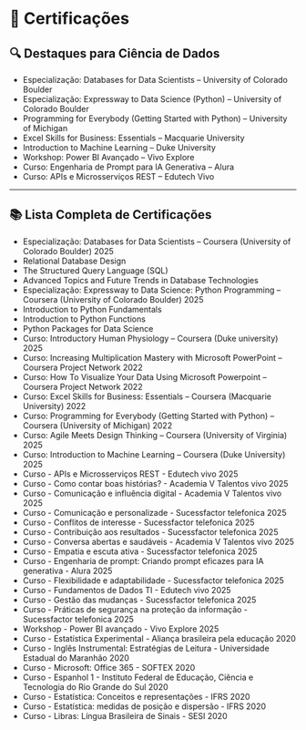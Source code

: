 # 📜 Certificações

## 🔍 Destaques para Ciência de Dados
- Especialização: Databases for Data Scientists – University of Colorado Boulder
- Especialização: Expressway to Data Science (Python) – University of Colorado Boulder
- Programming for Everybody (Getting Started with Python) – University of Michigan
- Excel Skills for Business: Essentials – Macquarie University
- Introduction to Machine Learning – Duke University
- Workshop: Power BI Avançado – Vivo Explore
- Curso: Engenharia de Prompt para IA Generativa – Alura
- Curso: APIs e Microsserviços REST – Edutech Vivo

---

## 📚 Lista Completa de Certificações
- Especialização: Databases for Data Scientists – Coursera (University of Colorado Boulder) 2025
- Relational Database Design
- The Structured Query Language (SQL)
- Advanced Topics and Future Trends in Database Technologies
- Especialização: Expressway to Data Science: Python Programming – Coursera (University of Colorado Boulder) 2025
- Introduction to Python Fundamentals
- Introduction to Python Functions
- Python Packages for Data Science
- Curso: Introductory Human Physiology – Coursera (Duke university) 2025
- Curso: Increasing Multiplication Mastery with Microsoft PowerPoint – Coursera Project Network 2022
- Curso: How To Visualize Your Data Using Microsoft Powerpoint – Coursera Project Network 2022
- Curso: Excel Skills for Business: Essentials – Coursera (Macquarie University) 2022
- Curso: Programming for Everybody (Getting Started with Python) – Coursera (University of Michigan) 2022
- Curso: Agile Meets Design Thinking – Coursera (University of Virginia) 2025
- Curso: Introduction to Machine Learning – Coursera (Duke University) 2025
- Curso - APIs e Microsserviços REST - Edutech vivo 2025
- Curso - Como contar boas histórias? - Academia V Talentos vivo 2025
- Curso - Comunicação e influência digital - Academia V Talentos vivo 2025
- Curso - Comunicação e personalizade - Sucessfactor telefonica 2025
- Curso - Conflitos de interesse - Sucessfactor telefonica 2025
- Curso - Contribuição aos resultados - Sucessfactor telefonica 2025
- Curso - Conversa abertas e saudáveis - Academia V Talentos vivo 2025
- Curso - Empatia e escuta ativa - Sucessfactor telefonica 2025
- Curso - Engenharia de prompt: Criando prompt eficazes para IA generativa - Alura 2025
- Curso - Flexibilidade e adaptabilidade - Sucessfactor telefonica 2025
- Curso - Fundamentos de Dados TI - Edutech vivo 2025
- Curso - Gestão das mudanças - Sucessfactor telefonica 2025
- Curso - Práticas de segurança na proteção da informação - Sucessfactor telefonica 2025
- Workshop - Power BI avançado - Vivo Explore 2025
- Curso - Estatística Experimental - Aliança brasileira pela educação 2020
- Curso - Inglês Instrumental: Estratégias de Leitura - Universidade Estadual do Maranhão 2020
- Curso - Microsoft: Office 365 - SOFTEX 2020
- Curso - Espanhol 1 - Instituto Federal de Educação, Ciência e Tecnologia do Rio Grande do Sul 2020
- Curso - Estatística: Conceitos e representações - IFRS 2020
- Curso - Estatística: medidas de posição e dispersão - IFRS 2020
- Curso - Libras: Língua Brasileira de Sinais - SESI 2020
